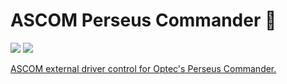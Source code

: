 ﻿# ASCOM Perseus Commander :telescope:

<img src="https://img.shields.io/github/license/mashape/apistatus.svg?style=for-the-badge" />
<a href="https://www.optecinc.com/astronomy/catalog/perseus/perseus_4-port.htm"><img src="https://img.shields.io/badge/ASCOM-Driver--Download-blue.svg?longCache=true&style=for-the-badge&logo=windows" />
          


ASCOM external driver control for Optec's Perseus Commander.